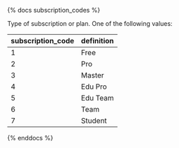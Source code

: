 {% docs subscription_codes %}
	
Type of subscription or plan.
One of the following values: 

| subscription_code | definition |
|-------------------|------------|
| 1                 | Free       |
| 2                 | Pro        |
| 3                 | Master     |
| 4                 | Edu Pro    |
| 5                 | Edu Team   |
| 6                 | Team       |
| 7                 | Student    |

{% enddocs %}
